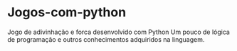 # Jogos-com-python
Jogo de adivinhação e forca desenvolvido com Python
Um pouco de lógica de programação e outros conhecimentos adquiridos na linguagem.
